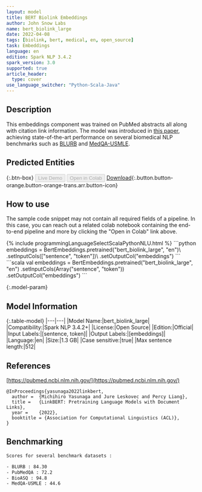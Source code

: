 ```yaml
---
layout: model
title: BERT Biolink Embeddings
author: John Snow Labs
name: bert_biolink_large
date: 2022-04-08
tags: [biolink, bert, medical, en, open_source]
task: Embeddings
language: en
edition: Spark NLP 3.4.2
spark_version: 3.0
supported: true
article_header:
  type: cover
use_language_switcher: "Python-Scala-Java"
---
```


## Description

This embeddings component was trained on PubMed abstracts all along with citation link information. The model was introduced in [this paper](https://arxiv.org/abs/2203.15827), achieving state-of-the-art performance on several biomedical NLP benchmarks such as [BLURB](https://microsoft.github.io/BLURB/) and [MedQA-USMLE](https://github.com/jind11/MedQA).

## Predicted Entities



{:.btn-box}
<button class="button button-orange" disabled>Live Demo</button>
<button class="button button-orange" disabled>Open in Colab</button>
[Download](https://s3.amazonaws.com/auxdata.johnsnowlabs.com/public/models/bert_biolink_large_en_3.4.2_3.0_1649411676807.zip){:.button.button-orange.button-orange-trans.arr.button-icon}

## How to use

The sample code snippet may not contain all required fields of a pipeline. In this case, you can reach out a related colab notebook containing the end-to-end pipeline and more by clicking the "Open in Colab" link above.




<div class="tabs-box" markdown="1">
{% include programmingLanguageSelectScalaPythonNLU.html %}
```python
embeddings = BertEmbeddings.pretrained("bert_biolink_large", "en")\
      .setInputCols(["sentence", "token"])\
      .setOutputCol("embeddings")
```
```scala
val embeddings = BertEmbeddings.pretrained("bert_biolink_large", "en")
      .setInputCols(Array("sentence", "token"))
      .setOutputCol("embeddings")
```
</div>

{:.model-param}
## Model Information

{:.table-model}
|---|---|
|Model Name:|bert_biolink_large|
|Compatibility:|Spark NLP 3.4.2+|
|License:|Open Source|
|Edition:|Official|
|Input Labels:|[sentence, token]|
|Output Labels:|[embeddings]|
|Language:|en|
|Size:|1.3 GB|
|Case sensitive:|true|
|Max sentence length:|512|

## References

[https://pubmed.ncbi.nlm.nih.gov/](https://pubmed.ncbi.nlm.nih.gov/)

```
@InProceedings{yasunaga2022linkbert,
  author =  {Michihiro Yasunaga and Jure Leskovec and Percy Liang},
  title =   {LinkBERT: Pretraining Language Models with Document Links},
  year =    {2022},  
  booktitle = {Association for Computational Linguistics (ACL)},  
}
```

## Benchmarking

```bash
Scores for several benchmark datasets :

- BLURB : 84.30
- PubMedQA : 72.2
- BioASQ : 94.8
- MedQA-USMLE : 44.6
```
